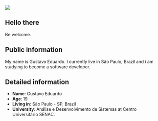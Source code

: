  </div>
  </a>
    <a target='_blank' href="https://www.linkedin.com/in/gustavo-eduardo09/">
        <img src="https://img.shields.io/badge/LinkedIn-0077B5?style=for-the-badge&logo=linkedin&logoColor=white">
   </a>
        
    
</div>

## Hello there

Be welcome.

## Public information

My name is Gustavo Eduardo. I currently live in São Paulo, Brazil and i am studying to become a software developer. 

## Detailed information

* **Name**: Gustavo Eduardo
* **Age**: 19
* **Living in**: São Paulo - SP, Brazil
* **University**: Análise e Desenvolvimento de Sistemas at Centro Universitário SENAC.

</div>


  
  
  
 
 </div>
